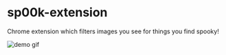 # sp00k-extension
Chrome extension which filters images you see for things you find spooky!

![demo gif](demo.gif)
